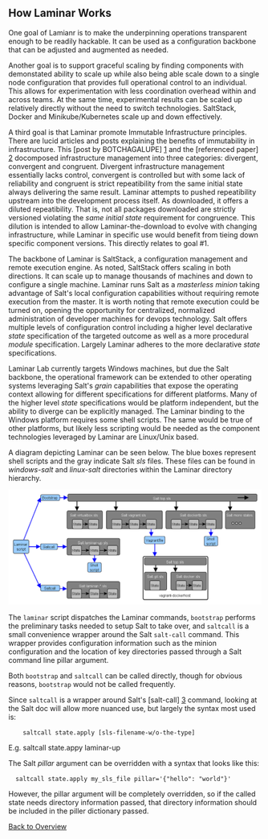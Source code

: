 
<script>
  (function(i,s,o,g,r,a,m){i['GoogleAnalyticsObject']=r;i[r]=i[r]||function(){
  (i[r].q=i[r].q||[]).push(arguments)},i[r].l=1*new Date();a=s.createElement(o),
  m=s.getElementsByTagName(o)[0];a.async=1;a.src=g;m.parentNode.insertBefore(a,m)
  })(window,document,'script','https://www.google-analytics.com/analytics.js','ga');

  ga('create', 'UA-91393433-1', 'auto');
  ga('send', 'pageview');

</script>

## How Laminar Works

One goal of Lamianr is to make the underpinning operations transparent enough to be readily hackable. It can be used as a configuration backbone that can be adjusted and augmented as needed.

Another goal is to support graceful scaling by finding components with demonstated ability to scale up while also being able scale down to a single node configuration that provides full operational control to an individual.  This allows for experimentation with less coordination overhead within and across teams.  At the same time, experimental results can be scaled up relatively directly without the need to switch technologies.   SaltStack, Docker and Minikube/Kubernetes scale up and down effectively.  

A third goal is that Laminar promote Immutable Infrastructure principles. There are lucid articles and posts explaining the benefits of immutability in infrastructure.  This [post by BOTCHAGALUPE] [1] and the [referenced paper] [2] docomposed infrastructure management into three categories: divergent, convergent and congruent. Divergent infrastructure management essentially lacks control, convergent is controlled but with some lack of reliability and congruent is strict repeatibility from the same initial state always delivering the same result.  Laminar attempts to pushed repeatibility upstream into the development process itself.  As downloaded, it offers a diluted repeatibility.  That is, not all packages downloaded are strictly versioned violating the *same initial state* requirement for congruence.  This dilution is intended to allow Laminar-the-download to evolve with changing infrastructure, while Laminar in specific use would benefit from tieing down specific component versions. This directly relates to goal #1.

The backbone of Laminar is SaltStack, a configuration management and remote execution engine. As noted, SaltStack offers scaling in both directions.  It can scale up to manage thousands of machines and down to configure a single machine.  Laminar runs Salt as a *masterless minion* taking advantage of Salt's local configuration capabilities without requiring remote execution from the master.  It is worth noting that remote execution could be turned on, opening the opportunity for centralized, normalized administration of developer machines for devops technology.  Salt offers multiple levels of configuration control including a higher level declarative *state* specification of the targeted outcome as well as a more procedural *module* specification.  Largely Laminar adheres to the more declarative *state* specifications.

Laminar Lab currently targets Windows machines, but due the Salt backbone, the operational framework can be extended to other operating systems leveraging Salt's *grain* capabilities that expose the operating context allowing for different specifications for different platforms. Many of the higher level *state* specifications would be platform independent, but the ability to diverge can be explicitly managed.  The Laminar binding to the Windows platform requires some shell scripts.  The same would be true of other platforms, but likely less scripting would be needed as the component technologies leveraged by Laminar are Linux/Unix based.

A diagram depicting Laminar can be seen below.  The blue boxes represent shell scripts and the gray indicate Salt *sls* files. These files can be found in *windows-salt* and *linux-salt* directories within the Laminar directory hierarchy.

![Salt Backbone](images/salt-super-struct.png)

The `laminar` script dispatches the Laminar commands, `bootstrap` performs the preliminary tasks needed to setup Salt to take over, and `saltcall` is a small convenience wrapper around the Salt `salt-call` command.  This wrapper provides configuration information such as the minion configuration and the location of key directories passed through a Salt command line pillar argument.

Both `bootstrap` and `saltcall` can be called directly, though for obvious reasons,  `bootstrap` would not be called frequently.

Since `saltcall` is a wrapper around Salt's [salt-call] [3] command, looking at the Salt doc will allow more nuanced use, but largely the syntax most used is:

```
    saltcall state.apply [sls-filename-w/o-the-type]   
```
E.g. saltcall state.appy laminar-up

The Salt *pillar* argument can be overridden with a syntax that looks like this:

```
  saltcall state.apply my_sls_file pillar='{"hello": "world"}'
```
However, the pillar argument will be completely overridden, so if the called state needs directory information passed, that directory information should be included in the piller dictionary passed.

  [1]: https://theagileadmin.com/tag/immutable-infrastructure/   "Immutable Delivery"
  [2]: http://www.infrastructures.org/papers/turing/turing.html  "Why Order Matters: Turing Equivalence in Automated Systems Administration"
  [3]: https://docs.saltstack.com/en/latest/ref/cli/salt-call.html "Salt-Call Documentation"





[Back to Overview](index.md)
